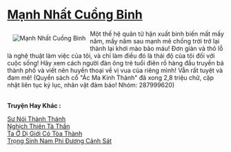 <a href="https://truyenwiki.net/manh-nhat-cuong-binh.35489/" title="Mạnh Nhất Cuồng Binh"><h1>Mạnh Nhất Cuồng Binh</h1></a><div style="display:table"><img align="right" style="float: left; padding: 10px;" src="https://truyenwiki.net/a/img/str/src/35489.jpg" alt="Mạnh Nhất Cuồng Binh">Một thế hệ quân tử hận xuất binh biến mất mấy năm, mấy năm sau mạnh mẽ chống trời trở lại thành lại khơi mào bão máu! Đơn giản và thô lỗ là nghệ thuật làm việc của tôi, và chỉ làm điều đó là thái độ của tôi đối với cuộc sống! Hãy xem cách người đàn ông trẻ tuổi điên rồ hàng đầu truyền bá thành phố và viết nên huyền thoại về vị vua của riêng mình! Vẫn rất tuyệt và đam mê! (Quyển sách cổ "Ác Ma Kinh Thành" đã xong 2,8 triệu chữ, cập nhật liên tục kỷ lục, nhân vật đảm bảo! Nhóm: 287999620)</div><p><br><b>Truyện Hay Khác :</b></p><a href="https://truyenwiki.net/su-noi-thanh-thanh.35025/" alt="Sư Nói Thành Thánh">Sư Nói Thành Thánh</a><br/><a href="https://github.com/nownovels/topcv/tree/master/truyenhay/36461" alt="Nghịch Thiên Tà Thần">Nghịch Thiên Tà Thần</a><br/><a href="https://sangtacviet.wordpress.com/2020/10/22/ta-o-di-gioi-co-toa-thanh/" alt="Ta Ở Dị Giới Có Tòa Thành">Ta Ở Dị Giới Có Tòa Thành</a><br/><a href="https://sangtacviet.wordpress.com/2020/10/22/trong-sinh-nam-phi-duong-canh-sat/" alt="Trọng Sinh Nam Phi Đương Cảnh Sát">Trọng Sinh Nam Phi Đương Cảnh Sát</a><br/>